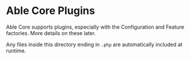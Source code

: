 # Able Core Plugins

Able Core supports plugins, especially with the Configuration and Feature factories. More details on these later.

Any files inside this directory ending in `.php` are automatically included at runtime.
